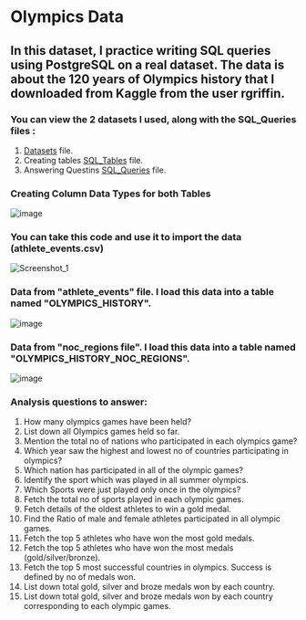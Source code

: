 # **Olympics Data**

## In this dataset, I practice writing SQL queries using PostgreSQL on a real dataset. The data is about the 120 years of Olympics history that I downloaded from Kaggle from the user rgriffin.

### You can view the 2 datasets I used, along with the SQL_Queries files :

1. [Datasets](https://github.com/Maged325/SQL-Portfolio/blob/main/Project_4/Datasets.rar) file.
3. Creating tables  [SQL_Tables](https://github.com/Maged325/SQL-Portfolio/blob/main/Project_4/SQL_Tables.sql) file.
4. Answering Questins [SQL_Queries](https://github.com/Maged325/SQL-Portfolio/blob/main/Project_4/SQL_Queries.sql) file.

### Creating Column Data Types for both Tables
![image](https://github.com/user-attachments/assets/4be84c7d-b17a-4cd2-b096-6ede2d0e758e)

### You can take this code and use it to import the data (athlete_events.csv)
![Screenshot_1](https://github.com/user-attachments/assets/5ae16227-b754-4bb8-8166-645f4fd5bbbb)


### Data from "athlete_events" file. I load this data into a table named "OLYMPICS_HISTORY".

![image](https://github.com/user-attachments/assets/08e6b706-5ca5-4980-a18c-8b5509d88e99)



### Data from "noc_regions file". I load this data into a table named "OLYMPICS_HISTORY_NOC_REGIONS".
![image](https://github.com/user-attachments/assets/b6014138-18ec-4821-b44c-19e74a21f1ab)


### **Analysis questions to answer:**

1. How many olympics games have been held?
2. List down all Olympics games held so far.
3. Mention the total no of nations who participated in each olympics game?
4. Which year saw the highest and lowest no of countries participating in olympics?
5. Which nation has participated in all of the olympic games?
6. Identify the sport which was played in all summer olympics.
7. Which Sports were just played only once in the olympics?
8. Fetch the total no of sports played in each olympic games.
9. Fetch details of the oldest athletes to win a gold medal.
10. Find the Ratio of male and female athletes participated in all olympic games.
11. Fetch the top 5 athletes who have won the most gold medals.
12. Fetch the top 5 athletes who have won the most medals (gold/silver/bronze).
13. Fetch the top 5 most successful countries in olympics. Success is defined by no of medals won.
14. List down total gold, silver and broze medals won by each country.
15. List down total gold, silver and broze medals won by each country corresponding to each olympic games.

